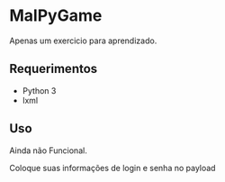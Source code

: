 # MalPyGame
Apenas um exercicio para aprendizado.

## Requerimentos
* Python 3
* lxml

## Uso
Ainda não Funcional.

Coloque suas informações de login e senha no payload

